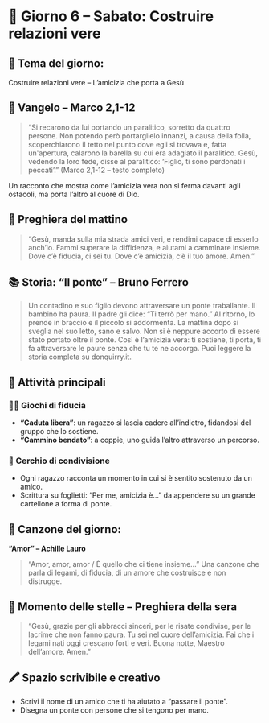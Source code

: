 [comment]: <> (Sabato)

# 📅 Giorno 6 – Sabato: Costruire relazioni vere

## 🌟 Tema del giorno:
Costruire relazioni vere – L’amicizia che porta a Gesù

## 📖 Vangelo – Marco 2,1-12
> “Si recarono da lui portando un paralitico, sorretto da quattro persone. Non potendo però portarglielo innanzi, a causa della folla, scoperchiarono il tetto nel punto dove egli si trovava e, fatta un'apertura, calarono la barella su cui era adagiato il paralitico. Gesù, vedendo la loro fede, disse al paralitico: ‘Figlio, ti sono perdonati i peccati’.” (Marco 2,1-12 – testo completo)

Un racconto che mostra come l’amicizia vera non si ferma davanti agli ostacoli, ma porta l’altro al cuore di Dio.

## 🙏 Preghiera del mattino
> “Gesù, manda sulla mia strada amici veri, e rendimi capace di esserlo anch’io. Fammi superare la diffidenza, e aiutami a camminare insieme. Dove c’è fiducia, ci sei tu. Dove c’è amicizia, c’è il tuo amore. Amen.”

## 📚 Storia: “Il ponte” – Bruno Ferrero
> Un contadino e suo figlio devono attraversare un ponte traballante. Il bambino ha paura. Il padre gli dice: “Ti terrò per mano.” Al ritorno, lo prende in braccio e il piccolo si addormenta.
> La mattina dopo si sveglia nel suo letto, sano e salvo. Non si è neppure accorto di essere stato portato oltre il ponte. Così è l’amicizia vera: ti sostiene, ti porta, ti fa attraversare le paure senza che tu te ne accorga. Puoi leggere la storia completa su donquirry.it.

## 🤝 Attività principali

### 🧗‍♀️ Giochi di fiducia
*   **“Caduta libera”**: un ragazzo si lascia cadere all’indietro, fidandosi del gruppo che lo sostiene.
*   **“Cammino bendato”**: a coppie, uno guida l’altro attraverso un percorso.

### 💬 Cerchio di condivisione
*   Ogni ragazzo racconta un momento in cui si è sentito sostenuto da un amico.
*   Scrittura su foglietti: “Per me, amicizia è…” da appendere su un grande cartellone a forma di ponte.

## 🎵 Canzone del giorno:
**“Amor” – Achille Lauro**
> “Amor, amor, amor / È quello che ci tiene insieme…” Una canzone che parla di legami, di fiducia, di un amore che costruisce e non distrugge.

## 🌌 Momento delle stelle – Preghiera della sera
> “Gesù, grazie per gli abbracci sinceri, per le risate condivise, per le lacrime che non fanno paura. Tu sei nel cuore dell’amicizia. Fai che i legami nati oggi crescano forti e veri. Buona notte, Maestro dell’amore. Amen.”

## 🖍️ Spazio scrivibile e creativo
*   Scrivi il nome di un amico che ti ha aiutato a “passare il ponte”.
*   Disegna un ponte con persone che si tengono per mano.

